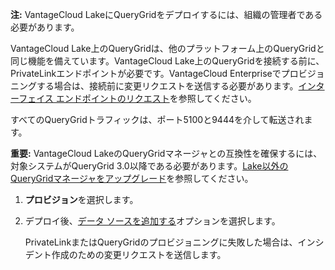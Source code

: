 **注:** VantageCloud LakeにQueryGridをデプロイするには、組織の管理者である必要があります。

VantageCloud Lake上のQueryGridは、他のプラットフォーム上のQueryGridと同じ機能を備えています。VantageCloud Lake上のQueryGridを接続する前に、PrivateLinkエンドポイントが必要です。VantageCloud Enterpriseでプロビジョニングする場合は、接続前に変更リクエストを送信する必要があります。[インターフェイス エンドポイントのリクエスト](yml1671157089031.md)を参照してください。

すべてのQueryGridトラフィックは、ポート5100と9444を介して転送されます。

**重要:** VantageCloud LakeのQueryGridマネージャとの互換性を確保するには、対象システムがQueryGrid 3.0以降である必要があります。[Lake以外のQueryGridマネージャをアップグレード](wgr1674777759031.md)を参照してください。

1.  **プロビジョン**を選択します。

2.  デプロイ後、[データ ソースを追加する](znp1640282079399.md)オプションを選択します。

    PrivateLinkまたはQueryGridのプロビジョニングに失敗した場合は、インシデント作成のための変更リクエストを送信します。
